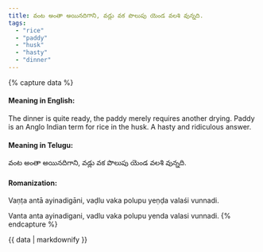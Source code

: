 ```yaml
---
title: వంట అంతా అయినదిగాని, వడ్లు వక పొలుపు యెండ వలశి వున్నది.
tags:
  - "rice"
  - "paddy"
  - "husk"
  - "hasty"
  - "dinner"
---
```


{% capture data %}
#### Meaning in English:
The dinner is quite ready, the paddy merely requires another drying.
Paddy is an Anglo Indian term for rice in the husk.
A hasty and ridiculous answer.

#### Meaning in Telugu:
వంట అంతా అయినదిగాని, వడ్లు వక పొలుపు యెండ వలశి వున్నది.

#### Romanization:
Vaṇṭa antā ayinadigāni, vaḍlu vaka polupu yeṇḍa valaśi vunnadi.

Vanta anta ayinadigani, vadlu vaka polupu yenda valasi vunnadi.
{% endcapture %}

{{ data | markdownify }}

